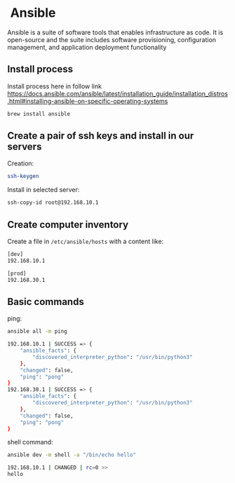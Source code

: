#  Ansible

Ansible is a suite of software tools that enables infrastructure as code. It is open-source and the suite includes software provisioning, configuration management, and application deployment functionality

## Install process

Install process here in follow link <https://docs.ansible.com/ansible/latest/installation_guide/installation_distros.html#installing-ansible-on-specific-operating-systems>

~~~bash
brew install ansible
~~~

## Create a pair of ssh keys and install in our servers

Creation:

~~~bash
ssh-keygen
~~~

Install in selected server:

~~~bash
ssh-copy-id root@192.168.10.1
~~~

## Create computer inventory

Create a file in `/etc/ansible/hosts` with a content like:

~~~bash
[dev]
192.168.10.1

[prod]
192.168.30.1
~~~

## Basic commands

ping:

~~~bash
ansible all -m ping

192.168.10.1 | SUCCESS => {
    "ansible_facts": {
        "discovered_interpreter_python": "/usr/bin/python3"
    },
    "changed": false,
    "ping": "pong"
}
192.168.30.1 | SUCCESS => {
    "ansible_facts": {
        "discovered_interpreter_python": "/usr/bin/python3"
    },
    "changed": false,
    "ping": "pong"
}
~~~

shell command:

~~~bash
ansible dev -m shell -a "/bin/echo hello"

192.168.10.1 | CHANGED | rc=0 >>
hello
~~~
